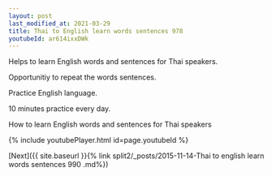 ```yaml
---
layout: post
last_modified_at: 2021-03-29
title: Thai to English learn words sentences 978 
youtubeId: ar614ixxDWk
---
```

 
 
Helps to learn English words and sentences for Thai speakers.

Opportunitiy to repeat the words sentences. 

Practice English language. 
 
10 minutes practice every day. 
 
How to learn English words and sentences for Thai speakers 
 
{% include youtubePlayer.html id=page.youtubeId %}
 
 
[Next]({{ site.baseurl }}{% link  split2/_posts/2015-11-14-Thai to english learn words sentences 990 .md%})
 

